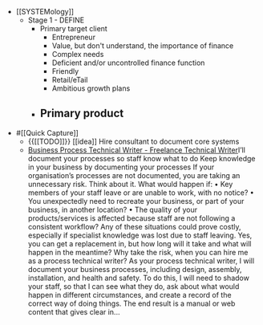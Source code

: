 - [[SYSTEMology]]
    - Stage 1 - DEFINE
        - Primary target client
            - Entrepreneur
            - Value, but don't understand, the importance of finance
            - Complex needs
            - Deficient and/or uncontrolled finance function
            - Friendly 
            - Retail/eTail
            - Ambitious growth plans
        - Primary product
            - 
- #[[Quick Capture]]
    - {{[[TODO]]}} [[idea]] Hire consultant to document core systems 
    - [Business Process Technical Writer - Freelance Technical Writer](https://straygoat.co.uk/process-technical-writer/)I’ll document your processes so staff know what to do
Keep knowledge in your business by documenting your processes
If your organisation’s processes are not documented, you are taking an unnecessary risk. Think about it. What would happen if:
	•	Key members of your staff leave or are unable to work, with no notice?
	•	You unexpectedly need to recreate your business, or part of your business, in another location?
	•	The quality of your products/services is affected because staff are not following a consistent workflow?
Any of these situations could prove costly, especially if specialist knowledge was lost due to staff leaving. Yes, you can get a replacement in, but how long will it take and what will happen in the meantime? Why take the risk, when you can hire me as a process technical writer?
As your process technical writer, I will document your business processes, including design, assembly, installation, and health and safety. To do this, I will need to shadow your staff, so that I can see what they do, ask about what would happen in different circumstances, and create a record of the correct way of doing things. 
The end result is a manual or web content that gives clear in...


